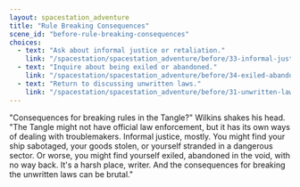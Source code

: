 ```yaml
---
layout: spacestation_adventure
title: "Rule Breaking Consequences"
scene_id: "before-rule-breaking-consequences"
choices:
  - text: "Ask about informal justice or retaliation."
    link: "/spacestation/spacestation_adventure/before/33-informal-justice/"
  - text: "Inquire about being exiled or abandoned."
    link: "/spacestation/spacestation_adventure/before/34-exiled-abandoned/"
  - text: "Return to discussing unwritten laws."
    link: "/spacestation/spacestation_adventure/before/31-unwritten-laws/"
---
```


"Consequences for breaking rules in the Tangle?" Wilkins shakes his head. "The Tangle might not have official law enforcement, but it has its own ways of dealing with troublemakers. Informal justice, mostly. You might find your ship sabotaged, your goods stolen, or yourself stranded in a dangerous sector. Or worse, you might find yourself exiled, abandoned in the void, with no way back. It's a harsh place, writer. And the consequences for breaking the unwritten laws can be brutal."
